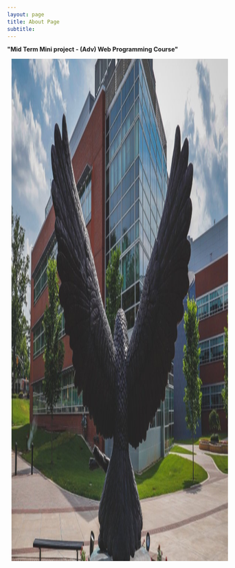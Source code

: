 ```yaml
---
layout: page
title: About Page
subtitle: 
---
```


__"Mid Term Mini project  - (Adv) Web Programming Course"__


<img src="/assets/img/Rowan-University.png" alt="Rowan University" style="height: 1170px; width:600px; text-align: center; padding-left: 10px"/>